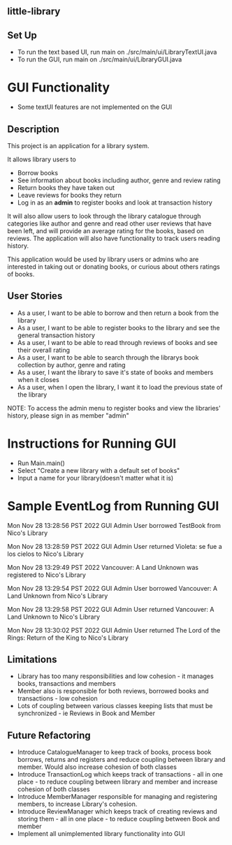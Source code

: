 ## little-library
## Set Up
* To run the text based UI, run main on ./src/main/ui/LibraryTextUI.java
* To run the GUI, run main on ./src/main/ui/LibraryGUI.java

# GUI Functionality
* Some textUI features are not implemented on the GUI

## Description

This project is an application for a library system.

It allows library users to
- Borrow books
- See information about books including author, genre and review rating
- Return books they have taken out
- Leave reviews for books they return
- Log in as an **admin** to register books and look at transaction history

It will also allow users to look through the library catalogue through categories like author and genre and read other user reviews that have been left, and will provide an average rating for the books, based on reviews. 
The application will also have functionality to track users reading history. 

This application would be used by library users or admins who are interested in taking out or donating books, or curious about others ratings of books.


## User Stories
* As a user, I want to be able to borrow and then return a book from the library
* As a user, I want to be able to register books to the library and see the general transaction history
* As a user, I want to be able to read through reviews of books and see their overall rating
* As a user, I want to be able to search through the librarys book collection by author, genre and rating
* As a user, I want the library to save it's state of books and members when it closes
* As a user, when I open the library, I want it to load the previous state of the library

NOTE: To access the admin menu to register books and view the libraries' history, please sign in as member "admin"


# Instructions for Running GUI
* Run Main.main()
* Select "Create a new library with a default set of books"
* Input a name for your library(doesn't matter what it is)

# Sample EventLog from Running GUI

Mon Nov 28 13:28:56 PST 2022
GUI Admin User borrowed TestBook from Nico's Library

Mon Nov 28 13:28:59 PST 2022
GUI Admin User returned Violeta: se fue a los cielos to Nico's Library

Mon Nov 28 13:29:49 PST 2022
Vancouver: A Land Unknown was registered to Nico's Library

Mon Nov 28 13:29:54 PST 2022
GUI Admin User borrowed Vancouver: A Land Unknown from Nico's Library

Mon Nov 28 13:29:58 PST 2022
GUI Admin User returned Vancouver: A Land Unknown to Nico's Library

Mon Nov 28 13:30:02 PST 2022
GUI Admin User returned The Lord of the Rings: Return of the King to Nico's Library

## Limitations 
- Library has too many responsibilities and low cohesion - it manages books, transactions and members
- Member also is responsible for both reviews, borrowed books and transactions - low cohesion
- Lots of coupling between various classes keeping lists that must be synchronized - ie Reviews in Book and Member
## Future Refactoring 
* Introduce CatalogueManager to keep track of books, process book borrows, returns and registers and reduce coupling between library and member. Would also increase cohesion of both classes
* Introduce TransactionLog which keeps track of transactions - all in one place - to reduce coupling between library and member and increase cohesion of both classes
* Introduce MemberManager responsible for managing and registering members, to increase Library's cohesion.
* Introduce ReviewManager which keeps track of creating reviews and storing them - all in one place - to reduce coupling between Book and member
* Implement all unimplemented library functionality into GUI

 
